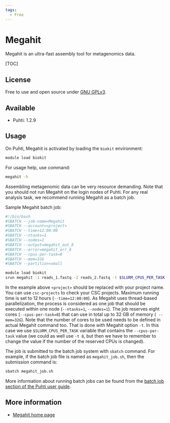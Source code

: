 ```yaml
---
tags:
  - Free
---
```


# Megahit

Megahit is an ultra-fast assembly tool for metagenomics data.

[TOC]

## License

Free to use and open source under [GNU GPLv3](https://www.gnu.org/licenses/gpl-3.0.html).

## Available

* Puhti: 1.2.9

## Usage

On Puhti, Megahit is activated by loading the `biokit` environment:

```bash
module load biokit
```

For usage help, use command:

```bash
megahit -h
```

Assembling metagenomic data can be very resource demanding. Note that you should not run Megahit on the login nodes of Puhti.
For any real analysis task, we recommend running Megahit as a batch job.

Sample Megahit batch job:

```bash
#!/bin/bash
#SBATCH --job-name=Megahit
#SBATCH --account=<project>
#SBATCH --time=12:00:00
#SBATCH --ntasks=1
#SBATCH --nodes=1
#SBATCH --output=megahit_out_8
#SBATCH --error=megahit_err_8
#SBATCH --cpus-per-task=8
#SBATCH --mem=32G
#SBATCH --partition=small

module load biokit
srun megahit -1 reads_1.fastq -2 reads_2.fastq -t $SLURM_CPUS_PER_TASK --m 32000000000 -o result_directory
```

In the example above `<project>` should be replaced with your project name. You can use `csc-projects` to check your CSC projects. Maximum running time is 
set to 12 hours (`--time=12:00:00`). As Megahit uses thread-based parallelization, the process is considered as one job that should be executed within one node (`--ntasks=1`, `--nodes=1`). The job reserves eight cores (`--cpus-per-task=8`) that can use in total up to 32 GB of memory (` --mem=32G`). Note that the number of cores to be used needs to be defined in actual Megahit command
too. That is done with Megahit option `-t`. In this case we use `$SLURM_CPUS_PER_TASK` variable that contains the `--cpus-per-task` 
value (we could as well use `-t 8`, but then we have to remember to change the value if the number of the reserved CPUs is changed).

The job is submitted to the batch job system with `sbatch` command. For example, if the batch job
file is named as `megahit_job.sh`, then the submission command is:

```bash
sbatch megahit_job.sh 
```

More information about running batch jobs can be found from the [batch job section of the Puhti user guide](../computing/running/getting-started.md).

## More information

* [Megahit home page](https://github.com/voutcn/megahit)
